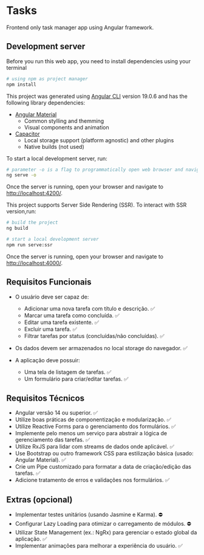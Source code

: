 # Tasks

Frontend only task manager app using Angular framework.

## Development server

Before you run this web app, you need to install dependencies using your terminal

```bash
# using npm as project manager
npm install
```

This project was generated using [Angular CLI](https://github.com/angular/angular-cli) version 19.0.6 and has the following library dependencies:

- [Angular Material](https://material.angular.io/)
    - Common stylling and themming
    - Visual components and animation
- [Capacitor](https://capacitorjs.com/)
    - Local storage support (platform agnostic) and other plugins
    - Native builds (not used)

To start a local development server, run:

```bash
# parameter -o is a flag to programmatically open web browser and navigate to project URL
ng serve -o
```

Once the server is running, open your browser and navigate to [http://localhost:4200/](http://localhost:4200/).

This project supports Server Side Rendering (SSR). To interact with SSR version,run:

```bash
# build the project
ng build

# start a local development server
npm run serve:ssr
```

Once the server is running, open your browser and navigate to [http://localhost:4000/](http://localhost:4000/).

## Requisitos Funcionais

- O usuário deve ser capaz de:
    - Adicionar uma nova tarefa com título e descrição. ✅
    - Marcar uma tarefa como concluída. ✅
    - Editar uma tarefa existente. ✅
    - Excluir uma tarefa. ✅
    - Filtrar tarefas por status (concluídas/não concluídas). ✅

- Os dados devem ser armazenados no local storage do navegador. ✅

- A aplicação deve possuir:
    - Uma tela de listagem de tarefas. ✅
    - Um formulário para criar/editar tarefas. ✅

## Requisitos Técnicos

- Angular versão 14 ou superior. ✅
- Utilize boas práticas de componentização e modularização. ✅
- Utilize Reactive Forms para o gerenciamento dos formulários. ✅
- Implemente pelo menos um serviço para abstrair a lógica de gerenciamento das tarefas. ✅
- Utilize RxJS para lidar com streams de dados onde aplicável. ✅
- Use Bootstrap ou outro framework CSS para estilização básica (usado: Angular Material). ✅
- Crie um Pipe customizado para formatar a data de criação/edição das tarefas. ✅
- Adicione tratamento de erros e validações nos formulários. ✅

## Extras (opcional)

- Implementar testes unitários (usando Jasmine e Karma). ⛔
- Configurar Lazy Loading para otimizar o carregamento de módulos. ⛔
- Utilizar State Management (ex.: NgRx) para gerenciar o estado global da aplicação. ✅
- Implementar animações para melhorar a experiência do usuário. ✅